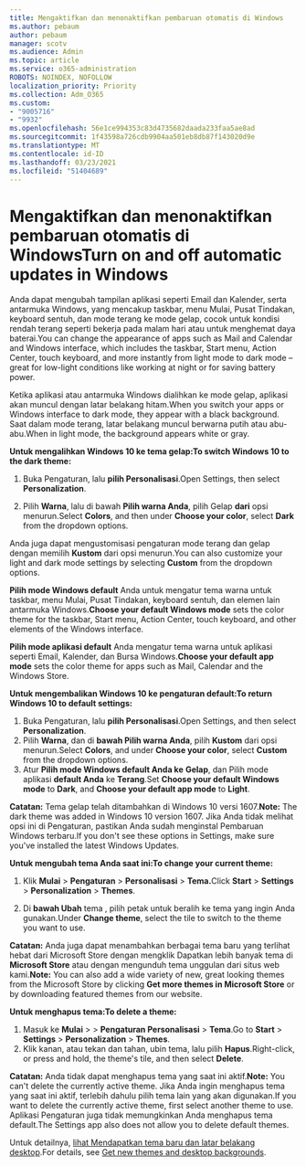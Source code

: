 ```yaml
---
title: Mengaktifkan dan menonaktifkan pembaruan otomatis di Windows
ms.author: pebaum
author: pebaum
manager: scotv
ms.audience: Admin
ms.topic: article
ms.service: o365-administration
ROBOTS: NOINDEX, NOFOLLOW
localization_priority: Priority
ms.collection: Adm_O365
ms.custom:
- "9005716"
- "9932"
ms.openlocfilehash: 56e1ce994353c83d4735682daada233faa5ae8ad
ms.sourcegitcommit: 1f43598a726cdb9904aa501eb8db87f143020d9e
ms.translationtype: MT
ms.contentlocale: id-ID
ms.lasthandoff: 03/23/2021
ms.locfileid: "51404689"
---
```

# <a name="turn-on-and-off-automatic-updates-in-windows"></a><span data-ttu-id="1b4a3-102">Mengaktifkan dan menonaktifkan pembaruan otomatis di Windows</span><span class="sxs-lookup"><span data-stu-id="1b4a3-102">Turn on and off automatic updates in Windows</span></span>

<span data-ttu-id="1b4a3-103">Anda dapat mengubah tampilan aplikasi seperti Email dan Kalender, serta antarmuka Windows, yang mencakup taskbar, menu Mulai, Pusat Tindakan, keyboard sentuh, dan mode terang ke mode gelap, cocok untuk kondisi rendah terang seperti bekerja pada malam hari atau untuk menghemat daya baterai.</span><span class="sxs-lookup"><span data-stu-id="1b4a3-103">You can change the appearance of apps such as Mail and Calendar and Windows interface, which includes the taskbar, Start menu, Action Center, touch keyboard, and more instantly from light mode to dark mode – great for low-light conditions like working at night or for saving battery power.</span></span>  

<span data-ttu-id="1b4a3-104">Ketika aplikasi atau antarmuka Windows dialihkan ke mode gelap, aplikasi akan muncul dengan latar belakang hitam.</span><span class="sxs-lookup"><span data-stu-id="1b4a3-104">When you switch your apps or Windows interface to dark mode, they appear with a black background.</span></span> <span data-ttu-id="1b4a3-105">Saat dalam mode terang, latar belakang muncul berwarna putih atau abu-abu.</span><span class="sxs-lookup"><span data-stu-id="1b4a3-105">When in light mode, the background appears white or gray.</span></span>
 
<span data-ttu-id="1b4a3-106">**Untuk mengalihkan Windows 10 ke tema gelap:**</span><span class="sxs-lookup"><span data-stu-id="1b4a3-106">**To switch Windows 10 to the dark theme:**</span></span>

1. <span data-ttu-id="1b4a3-107">Buka Pengaturan, lalu **pilih Personalisasi**.</span><span class="sxs-lookup"><span data-stu-id="1b4a3-107">Open Settings, then select **Personalization**.</span></span>
  
1. <span data-ttu-id="1b4a3-108">Pilih **Warna**, lalu di bawah **Pilih warna Anda**, pilih Gelap **dari** opsi menurun.</span><span class="sxs-lookup"><span data-stu-id="1b4a3-108">Select **Colors**, and then under **Choose your color**, select **Dark** from the dropdown options.</span></span>

<span data-ttu-id="1b4a3-109">Anda juga dapat mengustomisasi pengaturan mode terang dan gelap dengan memilih **Kustom** dari opsi menurun.</span><span class="sxs-lookup"><span data-stu-id="1b4a3-109">You can also customize your light and dark mode settings by selecting **Custom** from the dropdown options.</span></span>

<span data-ttu-id="1b4a3-110">**Pilih mode Windows default** Anda untuk mengatur tema warna untuk taskbar, menu Mulai, Pusat Tindakan, keyboard sentuh, dan elemen lain antarmuka Windows.</span><span class="sxs-lookup"><span data-stu-id="1b4a3-110">**Choose your default Windows mode** sets the color theme for the taskbar, Start menu, Action Center, touch keyboard, and other elements of the Windows interface.</span></span>  

<span data-ttu-id="1b4a3-111">**Pilih mode aplikasi default** Anda mengatur tema warna untuk aplikasi seperti Email, Kalender, dan Bursa Windows.</span><span class="sxs-lookup"><span data-stu-id="1b4a3-111">**Choose your default app mode** sets the color theme for apps such as Mail, Calendar and the Windows Store.</span></span>
 
<span data-ttu-id="1b4a3-112">**Untuk mengembalikan Windows 10 ke pengaturan default:**</span><span class="sxs-lookup"><span data-stu-id="1b4a3-112">**To return Windows 10 to default settings:**</span></span>

1. <span data-ttu-id="1b4a3-113">Buka Pengaturan, lalu **pilih Personalisasi**.</span><span class="sxs-lookup"><span data-stu-id="1b4a3-113">Open Settings, and then select **Personalization**.</span></span>  
1. <span data-ttu-id="1b4a3-114">Pilih **Warna**, dan di **bawah Pilih warna Anda**, pilih **Kustom** dari opsi menurun.</span><span class="sxs-lookup"><span data-stu-id="1b4a3-114">Select **Colors**, and under **Choose your color**, select **Custom** from the dropdown options.</span></span>  
1. <span data-ttu-id="1b4a3-115">Atur **Pilih mode Windows default Anda ke** **Gelap**, dan Pilih mode aplikasi **default Anda** ke **Terang**.</span><span class="sxs-lookup"><span data-stu-id="1b4a3-115">Set **Choose your default Windows mode** to **Dark**, and **Choose your default app mode** to **Light**.</span></span>

<span data-ttu-id="1b4a3-116">**Catatan:** Tema gelap telah ditambahkan di Windows 10 versi 1607.</span><span class="sxs-lookup"><span data-stu-id="1b4a3-116">**Note:** The dark theme was added in Windows 10 version 1607.</span></span> <span data-ttu-id="1b4a3-117">Jika Anda tidak melihat opsi ini di Pengaturan, pastikan Anda sudah menginstal Pembaruan Windows terbaru.</span><span class="sxs-lookup"><span data-stu-id="1b4a3-117">If you don't see these options in Settings, make sure you've installed the latest Windows Updates.</span></span>

<span data-ttu-id="1b4a3-118">**Untuk mengubah tema Anda saat ini:**</span><span class="sxs-lookup"><span data-stu-id="1b4a3-118">**To change your current theme:**</span></span>

1. <span data-ttu-id="1b4a3-119">Klik **Mulai**  >  **Pengaturan**  >  **Personalisasi**  >  **Tema.**</span><span class="sxs-lookup"><span data-stu-id="1b4a3-119">Click **Start** > **Settings** > **Personalization** > **Themes**.</span></span>  

1. <span data-ttu-id="1b4a3-120">Di **bawah Ubah** tema , pilih petak untuk beralih ke tema yang ingin Anda gunakan.</span><span class="sxs-lookup"><span data-stu-id="1b4a3-120">Under **Change theme**, select the tile to switch to the theme you want to use.</span></span> 

<span data-ttu-id="1b4a3-121">**Catatan:** Anda juga dapat menambahkan berbagai tema baru yang terlihat hebat dari Microsoft Store dengan mengklik Dapatkan lebih banyak tema di **Microsoft Store** atau dengan mengunduh tema unggulan dari situs web kami.</span><span class="sxs-lookup"><span data-stu-id="1b4a3-121">**Note:** You can also add a wide variety of new, great looking themes from the Microsoft Store by clicking **Get more themes in Microsoft Store** or by downloading featured themes from our website.</span></span>

<span data-ttu-id="1b4a3-122">**Untuk menghapus tema:**</span><span class="sxs-lookup"><span data-stu-id="1b4a3-122">**To delete a theme:**</span></span>

1. <span data-ttu-id="1b4a3-123">Masuk ke **Mulai**  >    >  **Pengaturan Personalisasi**  >  **Tema**.</span><span class="sxs-lookup"><span data-stu-id="1b4a3-123">Go to **Start** > **Settings** > **Personalization** > **Themes**.</span></span> 
1. <span data-ttu-id="1b4a3-124">Klik kanan, atau tekan dan tahan, ubin tema, lalu pilih **Hapus**.</span><span class="sxs-lookup"><span data-stu-id="1b4a3-124">Right-click, or press and hold, the theme's tile, and then select **Delete**.</span></span> 

<span data-ttu-id="1b4a3-125">**Catatan:** Anda tidak dapat menghapus tema yang saat ini aktif.</span><span class="sxs-lookup"><span data-stu-id="1b4a3-125">**Note:** You can't delete the currently active theme.</span></span> <span data-ttu-id="1b4a3-126">Jika Anda ingin menghapus tema yang saat ini aktif, terlebih dahulu pilih tema lain yang akan digunakan.</span><span class="sxs-lookup"><span data-stu-id="1b4a3-126">If you want to delete the currently active theme, first select another theme to use.</span></span> <span data-ttu-id="1b4a3-127">Aplikasi Pengaturan juga tidak memungkinkan Anda menghapus tema default.</span><span class="sxs-lookup"><span data-stu-id="1b4a3-127">The Settings app also does not allow you to delete default themes.</span></span>

<span data-ttu-id="1b4a3-128">Untuk detailnya, [lihat Mendapatkan tema baru dan latar belakang desktop](https://support.microsoft.com/windows/get-new-themes-and-desktop-backgrounds-09e3e0a6-02e3-5ecd-22a1-5d048e3cb0d3).</span><span class="sxs-lookup"><span data-stu-id="1b4a3-128">For details, see [Get new themes and desktop backgrounds](https://support.microsoft.com/windows/get-new-themes-and-desktop-backgrounds-09e3e0a6-02e3-5ecd-22a1-5d048e3cb0d3).</span></span>

